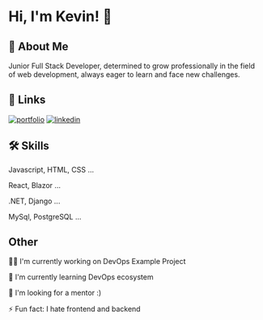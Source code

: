 
# Hi, I'm Kevin! 👋


## 🚀 About Me
Junior Full Stack Developer, determined to grow professionally in the field of web development, always eager to learn and face new challenges.


## 🔗 Links
[![portfolio](https://img.shields.io/badge/my_portfolio-000?style=for-the-badge&logo=ko-fi&logoColor=white)](https://revenbot.netlify.app/)
[![linkedin](https://img.shields.io/badge/linkedin-0A66C2?style=for-the-badge&logo=linkedin&logoColor=white)](https://www.linkedin.com/in/kevin-de-jesus-sinchi-soto)


## 🛠 Skills
Javascript, HTML, CSS ...

React, Blazor ...

.NET, Django ...

MySql, PostgreSQL ...


## Other 
👩‍💻 I'm currently working on DevOps Example Project

🧠 I'm currently learning DevOps ecosystem

🤔 I'm looking for a mentor :)

⚡️ Fun fact: I hate frontend and backend


